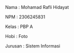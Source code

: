 Nama : Mohamad Rafli Hidayat

NPM : 2306245831

Kelas : PBP A

Hobi : Foto

Jurusan : Sistem Informasi